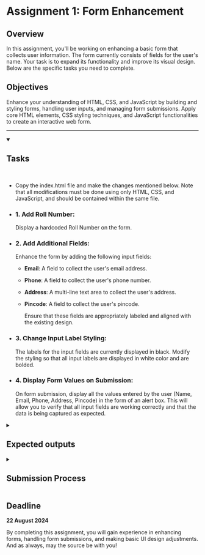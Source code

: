 # Assignment 1: Form Enhancement

## Overview

In this assignment, you'll be working on enhancing a basic form that collects user information. The form currently consists of fields for the user's name. Your task is to expand its functionality and improve its visual design. Below are the specific tasks you need to complete.

## Objectives

Enhance your understanding of HTML, CSS, and JavaScript by building and styling forms, handling user inputs, and managing form submissions. Apply core HTML elements, CSS styling techniques, and JavaScript functionalities to create an interactive web form.

<hr style="border: 0; border-top: 1px solid #ccc;" />

<details open>
<summary><h2>Tasks</h2></summary>
<br>
<ul>
<li>Copy the index.html file and make the changes mentioned below. Note that all modifications must be done using only HTML, CSS, and JavaScript, and should be contained within the same file.</li>
<li><h3>1. Add Roll Number:</h3> Display a hardcoded Roll Number on the form.</li>
<li><h3>2. Add Additional Fields:</h3> Enhance the form by adding the following input fields:

-   **Email**: A field to collect the user's email address.
-   **Phone**: A field to collect the user's phone number.
-   **Address**: A multi-line text area to collect the user's address.
-   **Pincode**: A field to collect the user's pincode.

    Ensure that these fields are appropriately labeled and aligned with the existing design.

</li>
<li><h3>3. Change Input Label Styling: </h3>The labels for the input fields are currently displayed in black. Modify the styling so that all input labels are displayed in white color and are bolded.</li>
<li><h3>4. Display Form Values on Submission: </h3>On form submission, display all the values entered by the user (Name, Email, Phone, Address, Pincode) in the form of an alert box. This will allow you to verify that all input fields are working correctly and that the data is being captured as expected.</li>
</ul>
</details>

<details>
<summary><h2>Expected outputs</h2></summary>
<p align="center">
  <img src="./assignment1-output1.png" alt="Image 1" width="45%" />
  <img src="./assignment1-output2.png" alt="Image 2" width="45%" />
</p>

</details>

<details>
<summary><h2>Submission Process</h2></summary>
<br>
<ul>
<li><h3>1. Test Your Form:</h3> Ensure that your form is functional and visually appealing. Test the form thoroughly to make sure that all fields are capturing data correctly and that the alert box displays all the information accurately upon submission.</li>

<li><h3>2. Submit Completed Code:</h3> Go to <a href="https://drive.google.com/drive/folders/13ZtaSoDDzGheYV5kjzrZADt5QJ_6bP_w?usp=drive_link">this link</a> and upload your code and output screenshot to the folder named after your roll number.</li>

<li><h3>3. Finish The Task:</h3> Fill <a href="https://forms.gle/A6tJ7J1RpBrA7WQA8">this Google Form</a> to finish the task.</li>

</ul>
</details>

## Deadline

**22 August 2024**

By completing this assignment, you will gain experience in enhancing forms, handling form submissions, and making basic UI design adjustments. And as always, may the source be with you!
